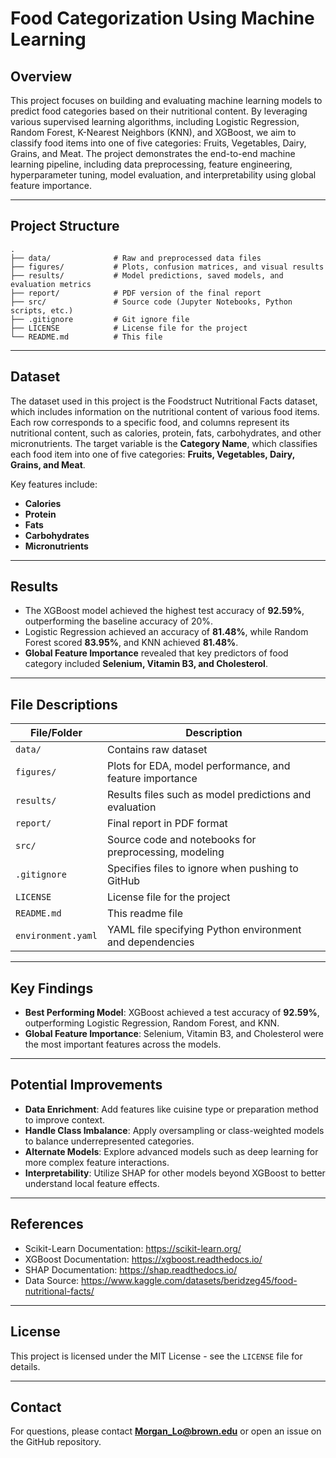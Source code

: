 # Food Categorization Using Machine Learning  

## Overview  
This project focuses on building and evaluating machine learning models to predict food categories based on their nutritional content. By leveraging various supervised learning algorithms, including Logistic Regression, Random Forest, K-Nearest Neighbors (KNN), and XGBoost, we aim to classify food items into one of five categories: Fruits, Vegetables, Dairy, Grains, and Meat. The project demonstrates the end-to-end machine learning pipeline, including data preprocessing, feature engineering, hyperparameter tuning, model evaluation, and interpretability using global feature importance.   

---

## Project Structure  
```
.
├── data/              # Raw and preprocessed data files
├── figures/           # Plots, confusion matrices, and visual results
├── results/           # Model predictions, saved models, and evaluation metrics
├── report/            # PDF version of the final report
├── src/               # Source code (Jupyter Notebooks, Python scripts, etc.)
├── .gitignore         # Git ignore file
├── LICENSE            # License file for the project
└── README.md          # This file
```

---

## Dataset  
The dataset used in this project is the Foodstruct Nutritional Facts dataset, which includes information on the nutritional content of various food items. Each row corresponds to a specific food, and columns represent its nutritional content, such as calories, protein, fats, carbohydrates, and other micronutrients. The target variable is the **Category Name**, which classifies each food item into one of five categories: **Fruits, Vegetables, Dairy, Grains, and Meat**.  

Key features include:  
- **Calories**  
- **Protein**  
- **Fats**  
- **Carbohydrates**  
- **Micronutrients**   

---

## Results  
- The XGBoost model achieved the highest test accuracy of **92.59%**, outperforming the baseline accuracy of 20%.  
- Logistic Regression achieved an accuracy of **81.48%**, while Random Forest scored **83.95%**, and KNN achieved **81.48%**.  
- **Global Feature Importance** revealed that key predictors of food category included **Selenium, Vitamin B3, and Cholesterol**.  


---

## File Descriptions  
| **File/Folder**      | **Description**                                         |
|---------------------|--------------------------------------------------------- |
| `data/`              | Contains raw dataset                                    |
| `figures/`           | Plots for EDA, model performance, and feature importance|
| `results/`           | Results files such as model predictions and evaluation  |
| `report/`            | Final report in PDF format                              |
| `src/`               | Source code and notebooks for preprocessing, modeling   |
| `.gitignore`         | Specifies files to ignore when pushing to GitHub        |
| `LICENSE`            | License file for the project                            |
| `README.md`          | This readme file                                        |
| `environment.yaml`   | YAML file specifying Python environment and dependencies|

---

## Key Findings  
- **Best Performing Model**: XGBoost achieved a test accuracy of **92.59%**, outperforming Logistic Regression, Random Forest, and KNN.  
- **Global Feature Importance**: Selenium, Vitamin B3, and Cholesterol were the most important features across the models.  

---

## Potential Improvements  
- **Data Enrichment**: Add features like cuisine type or preparation method to improve context.  
- **Handle Class Imbalance**: Apply oversampling or class-weighted models to balance underrepresented categories.  
- **Alternate Models**: Explore advanced models such as deep learning for more complex feature interactions.  
- **Interpretability**: Utilize SHAP for other models beyond XGBoost to better understand local feature effects.  

---

## References  
- Scikit-Learn Documentation: https://scikit-learn.org/  
- XGBoost Documentation: https://xgboost.readthedocs.io/  
- SHAP Documentation: https://shap.readthedocs.io/  
- Data Source: https://www.kaggle.com/datasets/beridzeg45/food-nutritional-facts/  

---

## License  
This project is licensed under the MIT License - see the `LICENSE` file for details.  

---

## Contact  
For questions, please contact **Morgan_Lo@brown.edu** or open an issue on the GitHub repository.  
